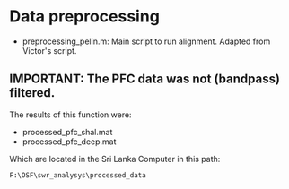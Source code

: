 # Data preprocessing

- preprocessing_pelin.m: Main script to run alignment. Adapted from Victor's script.
## IMPORTANT: The PFC data was not (bandpass) filtered.

The results of this function were:

- processed_pfc_shal.mat
- processed_pfc_deep.mat

Which are located in the Sri Lanka Computer in this path: 

```
F:\OSF\swr_analysys\processed_data
```
